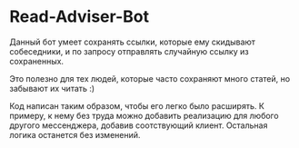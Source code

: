 # Read-Adviser-Bot

Данный бот умеет сохранять ссылки, которые ему скидывают собеседники, и по запросу отправлять случайную ссылку из сохраненных.

Это полезно для тех людей, которые часто сохраняют много статей, но забывают их читать :)

Код написан таким образом, чтобы его легко было расширять. К примеру, к нему без труда можно добавить реализацию для любого другого мессенджера, добавив соотствующий клиент. Остальная логика останется без изменений.